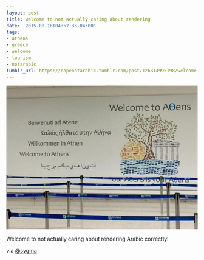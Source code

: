 ```yaml
---
layout: post
title: welcome to not actually caring about rendering
date: '2015-08-16T04:57:33-04:00'
tags:
- athens
- greece
- welcome
- tourism
- notarabic
tumblr_url: https://nopenotarabic.tumblr.com/post/126814995198/welcome-to-not-actually-caring-about-rendering
---
```

 ![](/tumblr_files/tumblr_nt63jxPbtm1tz29g7o1_640.jpg)  

Welcome to not actually caring about rendering Arabic correctly!

via [@sygma](https://twitter.com/sygma/status/632774760783552512)

